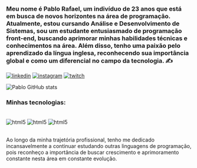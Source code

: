 
### Meu nome é Pablo Rafael, um indivíduo de 23 anos que está em busca de novos horizontes na área de programação. Atualmente, estou cursando Análise e Desenvolvimento de Sistemas, sou um estudante entusiasmado de programação front-end, buscando aprimorar minhas habilidades técnicas e conhecimentos na área. Além disso, tenho uma paixão pelo aprendizado da língua inglesa, reconhecendo sua importância global e como um diferencial no campo da tecnologia. ✍️

[![linkedin](https://img.shields.io/badge/LinkedIn-0077B5?style=for-the-badge&logo=linkedin&logoColor=white)](https://www.linkedin.com/in/pablo-rafael-1372a2279/)
[![instagram](https://img.shields.io/badge/Instagram-E4405F?style=for-the-badge&logo=instagram&logoColor=white)](https://www.instagram.com/pablo_rafaelk/)
[![twitch](https://img.shields.io/badge/Twitch-9146FF?style=for-the-badge&logo=twitch&logoColor=white)](https://www.twitch.tv/oitavozero)

![Pablo GitHub stats](https://github-readme-stats.vercel.app/api?username=PabloRafael-coder&show_icons=true)

### Minhas tecnologias:
<div style="display: inline_block"><br/>
    <img align="center" alt="html5" src="https://img.shields.io/badge/HTML5-E34F26?style=for-the-badge&logo=html5&logoColor=white"/>
    <img align="center" alt="html5" src="https://img.shields.io/badge/CSS3-1572B6?style=for-the-badge&logo=css3&logoColor=white"/>
    <img align="center" alt="html5" src="https://img.shields.io/badge/JavaScript-323330?style=for-the-badge&logo=javascript&logoColor=F7DF1E"/>
</div><br>

Ao longo da minha trajetória profissional, tenho me dedicado incansavelmente a continuar estudando outras linguagens de programação, pois reconheço a importância de buscar crescimento e aprimoramento constante nesta área em constante evolução.
